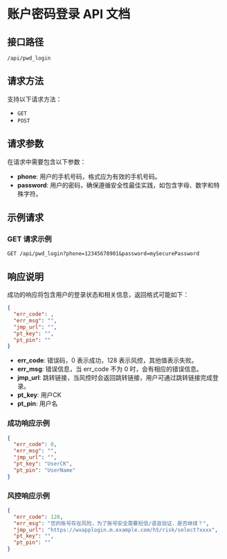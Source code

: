 # 账户密码登录 API 文档

## 接口路径

`/api/pwd_login`

## 请求方法

支持以下请求方法：

- `GET`
- `POST`

## 请求参数

在请求中需要包含以下参数：

- **phone**: 用户的手机号码，格式应为有效的手机号码。
- **password**: 用户的密码，确保遵循安全性最佳实践，如包含字母、数字和特殊字符。

## 示例请求

### GET 请求示例

```http
GET /api/pwd_login?phone=12345678901&password=mySecurePassword
```

## 响应说明

成功的响应将包含用户的登录状态和相关信息，返回格式可能如下：

```json
{
  "err_code": ,
  "err_msg": "",
  "jmp_url": "",
  "pt_key": "",
  "pt_pin": ""
}
```

- **err_code**: 错误码，0 表示成功，128 表示风控，其他值表示失败。
- **err_msg**: 错误信息，当 err_code 不为 0 时，会有相应的错误信息。
- **jmp_url**: 跳转链接，当风控时会返回跳转链接，用户可通过跳转链接完成登录。
- **pt_key**: 用户CK
- **pt_pin**: 用户名

### 成功响应示例

```json
{
  "err_code": 0,
  "err_msg": "",
  "jmp_url": "",
  "pt_key": "UserCK",
  "pt_pin": "UserName"
}
```

### 风控响应示例

```json
{
  "err_code": 128,
  "err_msg": "您的账号存在风险，为了账号安全需要短信/语音验证，是否继续？",
  "jmp_url": "https://wxapplogin.m.example.com/h5/risk/select?xxxx",
  "pt_key": "",
  "pt_pin": ""
}
```
